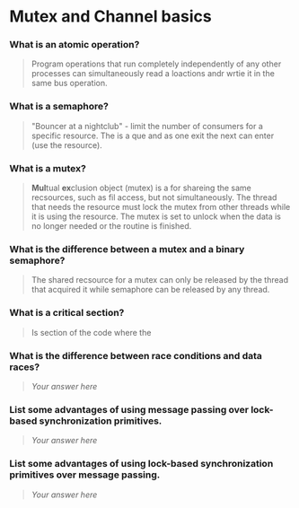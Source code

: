 # Mutex and Channel basics

### What is an atomic operation?
> Program operations that run completely independently of any other processes can simultaneously read a loactions andr wrtie it in the same bus operation.

### What is a semaphore?
> "Bouncer at a nightclub" - limit the number of consumers for a specific resource. The is a que and as one exit the next can enter (use the resource).

### What is a mutex?
> **Mul**tual **ex**clusion object (mutex) is a for shareing the same recsources, such as fil access, but not simultaneously. The thread that needs the resource must lock the mutex from other threads while it is using the resource. The mutex is set to unlock when the data is no longer needed or the routine is finished.

### What is the difference between a mutex and a binary semaphore?
> The shared recsource for a mutex can only be released by the thread that acquired it while semaphore can be released by any thread.

### What is a critical section?
> Is section of the code where the

### What is the difference between race conditions and data races?
 > *Your answer here*

### List some advantages of using message passing over lock-based synchronization primitives.
> *Your answer here*

### List some advantages of using lock-based synchronization primitives over message passing.
> *Your answer here*
